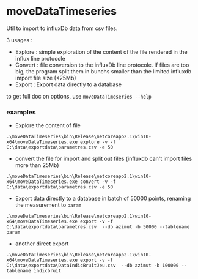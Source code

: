 # moveDataTimeseries

Util to import to influxDb data from csv files.

3 usages :
* Explore : simple exploration of the content of the file rendered in the influx line protocole
* Convert : file conversion to the influxDb line protocole. If files are too big, the program split them in bunchs smaller than the limited influxdb import file size (<25Mb)
* Export : Export data directly to a database

to get full doc on options, use `moveDataTimeseries --help`

### examples 

* Explore the content of file
```
.\moveDataTimeseries\bin\Release\netcoreapp2.1\win10-x64\moveDataTimeseries.exe explore -v -f C:\data\exportdata\parametres.csv -e 50
```
* convert the file for import and split out files (influxdb can't import files more than 25Mb)
```
.\moveDataTimeseries\bin\Release\netcoreapp2.1\win10-x64\moveDataTimeseries.exe convert -v -f C:\data\exportdata\parametres.csv -e 50
```
* Export data directly to a database in batch of 50000 points, renaming the measurement to `param`
```
.\moveDataTimeseries\bin\Release\netcoreapp2.1\win10-x64\moveDataTimeseries.exe export -v -f C:\data\exportdata\parametres.csv  --db azimut -b 50000 --tablename param
```
* another direct export
```
.\moveDataTimeseries\bin\Release\netcoreapp2.1\win10-x64\moveDataTimeseries.exe export -v -f C:\data\exportdata\DataIndicBruitJeu.csv  --db azimut -b 100000 --tablename indicbruit
```
